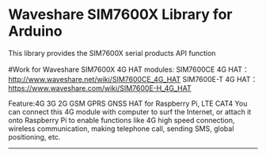 # Waveshare SIM7600X Library for Arduino

This library provides the SIM7600X serial products API function

#Work for Waveshare SIM7600X 4G HAT modules:
SIM7600CE 4G HAT：http://www.waveshare.net/wiki/SIM7600CE_4G_HAT
SIM7600E-T 4G HAT：https://www.waveshare.com/wiki/SIM7600E-H_4G_HAT

Feature:4G 3G 2G GSM GPRS GNSS HAT for Raspberry Pi, LTE CAT4
You can connect this 4G module with computer to surf the Internet, or attach it onto Raspberry Pi to enable functions like 4G high speed connection, wireless communication, making telephone call, sending SMS, global positioning, etc.


---------------------------------------------------------
